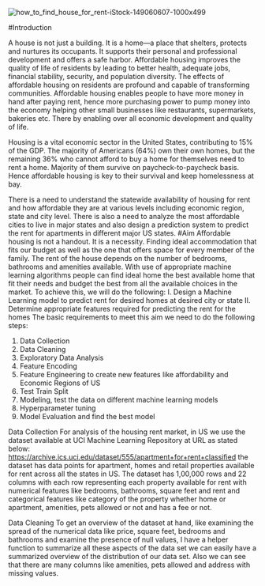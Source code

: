 ![how_to_find_house_for_rent-iStock-149060607-1000x499](https://github.com/ranjeetha-virdi/house_rent_predictor/assets/81987445/b951f522-0d2b-45c5-b406-1733cd23ddae)









#Introduction


A house is not just a building. It is a home—a place that shelters, protects and nurtures its occupants. 
It supports their personal and professional development and offers a safe harbor. Affordable housing 
improves the quality of life of residents by leading to better health, adequate jobs, financial stability, 
security, and population diversity. The effects of affordable housing on residents are profound and capable 
of transforming communities. Affordable housing enables people to have more money in hand after paying rent, 
hence more purchasing power to pump money into the economy helping other small businesses like restaurants, 
supermarkets, bakeries etc. There by enabling over all economic development and quality of life.

Housing is a vital economic sector in the United States, contributing to 15% of the GDP. The majority of 
Americans (64%) own their own homes, but the remaining 36% who cannot afford to buy a home for themselves 
need to rent a home. Majority of them survive on paycheck-to-paycheck basis. Hence affordable housing is 
key to their survival and keep homelessness at bay.

There is a need to understand the statewide availability of housing for rent and how affordable they are at various levels including economic region, state and city level. There is also 
a need to analyze the most affordable cities to live in major states and also design a prediction system to predict the rent for apartments in different major US states.
#Aim
Affordable housing is not a handout. It is a necessity. Finding ideal accommodation that fits our budget as well as the one that offers space for every member of the family. The rent of the house depends on the number of bedrooms, bathrooms and amenities available.  With use of appropriate machine learning algorithms people can find ideal home the best available home that fit their needs and budget the best from all the available choices in the market. To achieve this, we will do the following:
I. Design a Machine Learning model to predict rent for desired homes at desired city or state
II. Determine appropriate features required for predicting the rent for the homes
The basic requirements to meet this aim we need to do the following steps: 
1.	Data Collection
2.	Data Cleaning
3.	Exploratory Data Analysis
4.	Feature Encoding
5.	Feature Engineering to create new features like affordability and Economic Regions of US
6.	Test Train Split
7.	Modeling, test the data on different machine learning models 
8.	Hyperparameter tuning
9.	Model Evaluation and find the best model 

Data Collection
For analysis of the housing rent market, in US we use the dataset available at UCI Machine Learning Repository at URL as stated below: https://archive.ics.uci.edu/dataset/555/apartment+for+rent+classified 
the dataset has data points for apartment, homes and retail properties available for rent across all the states in US. The dataset has 1,00,000 rows and 22 columns with each row representing each property available for rent with numerical features like bedrooms, bathrooms, square feet and rent and categorical features like category of the property whether home or apartment, amenities, pets allowed or not and has a fee or not.

Data Cleaning 
To get an overview of the dataset at hand, like examining the spread of the numerical data like price, square feet, bedrooms and bathrooms and examine the presence of null values, I have a helper function to summarize all these aspects of the data set we can easily have a summarized overview of the distribution of our data set. Also we can see that there are many columns like amenities, pets allowed and address with missing values.

  
